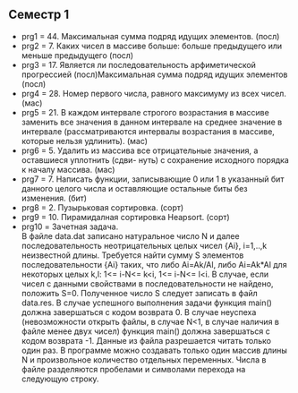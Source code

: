 ## Семестр 1
- prg1 = 44. Максимальная сумма подряд идущих элементов. (посл)
- prg2 = 7. Каких чисел в массиве больше: больше предыдущего или меньше предыдущего (посл)
- prg3 = 17. Является ли последовательность арфиметической прогрессией (посл)Максимальная сумма подряд идущих элементов (посл)
- prg4 = 28. Номер первого числа, равного максимуму из всех чисел. (мас)
- prg5 = 21. В каждом интервале строгого возрастания в массиве заменить все значения
в данном интервале на среднее значение в интервале (рассматриваются интервалы
возрастания в массиве, которые нельзя удлинить). (мас)
- prg6 = 5. Удалить из массива все отрицательные значения, а оставшиеся уплотнить (сдви-
нуть) с сохранение исходного порядка к началу массива. (мас)
- prg7 = 7. Написать функции, записывающие 0 или 1 в указанный бит данного целого числа
и оставляющие остальные биты без изменения. (бит)
- prg8 = 2. Пузырьковая сортировка. (сорт)
- prg9 = 10. Пирамидалная сортировка Heapsort. (сорт)
- prg10 = Зачетная задача.  
В файле data.dat записано натуральное число N и далее последовательность 
неотрицательных целых чисел {Ai}, i=1,..,k неизвестной длины.
Требуется найти сумму S элементов последовательности {Ai} таких, что 
либо Ai=Ak/Al, либо Ai=Ak*Al 
для некоторых целых k,l: 1<= i-N<= k<i, 1<= i-N<= l<i. 
В случае, если чисел с данными свойствами в  последовательности 
не найдено, положить S=0.
Полученное число S следует записать в файл data.res.
В случае успешного выполнения задачи функция main() должна завершаться 
с кодом возврата 0. В случае неуспеха 
(невозможности открыть файлы, в случае N<1, в случае наличия в файле 
менее двух чисел) функция main() должна завершаться с кодом возврата -1.
Данные из файла разрешается читать только один раз. В программе можно 
создавать только один массив длины N и произвольное количество 
отдельных переменных. Числа в файле разделяются пробелами и символами 
перехода на следующую строку.
